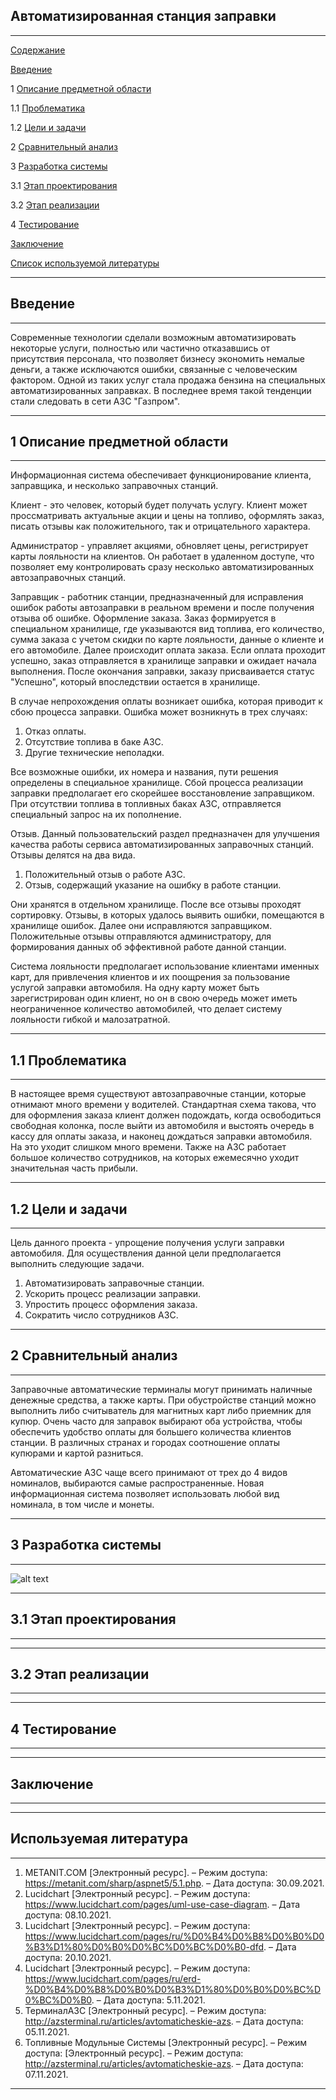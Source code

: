 ## Автоматизированная станция заправки

***

[Содержание](#содержание)

[Введение](#введение)

1 [Описание предметной области](#предметная_область)

1.1 [Проблематика](#проблематика)

1.2 [Цели и задачи](#цели_и_задачи)

2 [Сравнительный анализ](#сравнительный_анализ)

3 [Разработка системы](#разработка_системы)

3.1 [Этап проектирования](#проектирование)

3.2 [Этап реализации](#реализация)

4 [Тестирование](#тестирование)

[Заключение](#заключение)

[Список используемой литературы](#ссылки)

***

## Введение <a name="введение"></a>
***

 Современные технологии сделали возможным автоматизировать некоторые услуги, полностью или частично отказавшись от присутствия персонала, что позволяет бизнесу экономить немалые деньги, а также исключаются ошибки, связанные с человеческим фактором. Одной из таких услуг стала продажа бензина на специальных автоматизированных заправках. В последнее время такой тенденции стали следовать в сети АЗС "Газпром".

***
## 1 Описание предметной области <a name="предметная_область"></a>
***

Информационная система обеспечивает функционирование клиента, заправщика, и несколько заправочных станций. 

 Клиент - это человек, который будет получать услугу. Клиент может проссматривать актуальные акции и цены на топливо, оформлять заказ, писать отзывы как положительного, так и отрицательного характера.

 Администратор - управляет акциями, обновляет цены, регистрирует карты лояльности на клиентов. Он работает в удаленном доступе, что позволяет ему контролировать сразу несколько автоматизированных автозаправочных станций.
 
 Заправщик - работник станции, предназначенный для исправления ошибок работы автозаправки в реальном времени и после получения отзыва об ошибке. 
Оформление заказа. Заказ формируется в специальном хранилище, где указываются вид топлива, его количество, сумма заказа с учетом скидки по карте лояльности, данные о клиенте и его автомобиле. Далее происходит оплата заказа. Если оплата проходит успешно, заказ отправляется в хранилище заправки и ожидает начала выполнения. После окончания заправки, заказу присваивается статус "Успешно", который впоследствии остается в хранилище.

  В случае непрохождения оплаты возникает ошибка, которая приводит к сбою процесса заправки. 
 Ошибка может возникнуть в трех случаях:
 1) Отказ оплаты.
 2) Отсутствие топлива в баке АЗС.
 3) Другие технические неполадки.
 
  Все возможные ошибки, их номера и названия, пути решения определены в специальное хранилище. Сбой процесса реализации заправки предполагает его скорейшее восстановление заправщиком. При отсутствии топлива в топливных баках АЗС, отправляется специальный запрос на их пополнение.
  
  Отзыв. Данный пользовательский раздел предназначен для улучшения качества работы сервиса автоматизированных заправочных станций. Отзывы делятся на два вида.
  1) Положительный отзыв о работе АЗС.
  2) Отзыв, содержащий указание на ошибку в работе станции.
  
  Они хранятся в отдельном хранилище. После все отзывы проходят сортировку. Отзывы, в которых удалось выявить ошибки, помещаются в хранилище ошибок. Далее они исправляются заправщиком. Положительные отзывы отправляются администратору, для формирования данных об эффективной работе данной станции. 
  
  Система лояльности предполагает использование клиентами именных карт, для привлечения клиентов и их поощрения за пользование услугой заправки автомобиля. На одну карту может быть зарегистрирован один клиент, но он в свою очередь может иметь неограниченное количество автомобилей, что делает систему лояльности гибкой и малозатратной.

***
## 1.1 Проблематика <a name="проблематика"></a>
***

 В настоящее время существуют автозаправочные станции, которые отнимают много времени у водителей. Стандартная схема такова, что для оформления заказа клиент должен подождать, когда освободиться свободная колонка, после выйти из автомобиля и выстоять очередь в кассу для оплаты заказа, и наконец дождаться заправки автомобиля. На это уходит слишком много времени.
 Также на АЗС работает большое количество сотрудников, на которых ежемесячно уходит значительная часть прибыли.
 
***
## 1.2 Цели и задачи <a name="цели_и_задачи"></a>
***

 Цель данного проекта - упрощение получения услуги заправки автомобиля. Для осуществления данной цели предполагается выполнить следующие задачи.

1) Автоматизировать заправочные станции.
2) Ускорить процесс реализации заправки.
3) Упростить процесс оформления заказа.
4) Сократить число сотрудников АЗС.

***
## 2 Сравнительный анализ <a name="сравнительный_анализ"></a>
***

 Заправочные автоматические терминалы могут принимать наличные денежные средства, а также карты. При обустройстве станций можно выполнить либо считыватель для магнитных карт либо приемник для купюр. Очень часто для заправок выбирают оба устройства, чтобы обеспечить удобство оплаты для большего количества клиентов станции. В различных странах и городах соотношение оплаты купюрами и картой разниться.

 Автоматические АЗС чаще всего принимают от трех до 4 видов номиналов, выбираются самые распространенные. Новая информационная система позволяет использовать любой вид номинала, в том числе и монеты.
 
***

## 3 Разработка системы <a name="Описание_системы"></a>
***

![alt text](Screen/UCD.png)

  
*** 
## 3.1 Этап проектирования <a name="этап_проектирования"></a>
***



***
## 3.2 Этап реализации <a name="реализация"></a>
***



***
## 4 Тестирование <a name="тестирование"></a>
*** 



***
## Заключение <a name="заключение"></a>
***



***
## Используемая литература <a name="используемая_литература"></a>
***

1. METANIT.COM [Электронный ресурс]. – Режим доступа: https://metanit.com/sharp/aspnet5/5.1.php. – Дата доступа: 30.09.2021.
2. Lucidchart [Электронный ресурс]. – Режим доступа: https://www.lucidchart.com/pages/uml-use-case-diagram. – Дата доступа: 08.10.2021.
3. Lucidchart [Электронный ресурс]. – Режим доступа: https://www.lucidchart.com/pages/ru/%D0%B4%D0%B8%D0%B0%D0%B3%D1%80%D0%B0%D0%BC%D0%BC%D0%B0-dfd. – Дата доступа: 20.10.2021.
4. Lucidchart [Электронный ресурс]. – Режим доступа: https://www.lucidchart.com/pages/ru/erd-%D0%B4%D0%B8%D0%B0%D0%B3%D1%80%D0%B0%D0%BC%D0%BC%D0%B0. – Дата доступа: 5.11.2021.
5. ТерминалАЗС [Электронный ресурс]. – Режим доступа: http://azsterminal.ru/articles/avtomaticheskie-azs. – Дата доступа: 05.11.2021.
6. Топливные Модульные Системы [Электронный ресурс]. – Режим доступа: [Электронный ресурс]. – Режим доступа: http://azsterminal.ru/articles/avtomaticheskie-azs. – Дата доступа: 07.11.2021.

***
